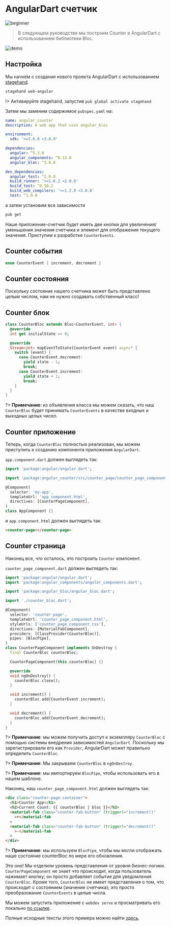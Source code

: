 # AngularDart счетчик

![beginner](https://img.shields.io/badge/level-beginner-green.svg)

> В следующем руководстве мы построим Counter в AngularDart с использованием библиотеки Bloc.

![demo](../assets/gifs/angular_counter.gif)

## Настройка

Мы начнем с создания нового проекта AngularDart с использованием [stagehand](https://github.com/dart-lang/stagehand).

```bash
stagehand web-angular
```

!> Активируйте stagehand, запустив `pub global activate stagehand`

Затем мы заменим содержимое `pubspec.yaml` на:

```yaml
name: angular_counter
description: A web app that uses angular_bloc

environment:
  sdk: '>=2.6.0 <3.0.0'

dependencies:
  angular: ^5.3.0
  angular_components: ^0.13.0
  angular_bloc: ^3.0.0

dev_dependencies:
  angular_test: ^2.0.0
  build_runner: '>=1.6.2 <2.0.0'
  build_test: ^0.10.2
  build_web_compilers: '>=1.2.0 <3.0.0'
  test: ^1.0.0
```

а затем установим все зависимости

```bash
pub get
```

Наше приложение-счетчик будет иметь две кнопки для увеличения/уменьшения значения счетчика и элемент для отображения текущего значения. Приступим к разработке `CounterEvents`.

## Counter события

```dart
enum CounterEvent { increment, decrement }
```

## Counter состояния

Поскольку состояние нашего счетчика может быть представлено целым числом, нам не нужно создавать собственный класс!

## Counter блок

```dart
class CounterBloc extends Bloc<CounterEvent, int> {
  @override
  int get initialState => 0;

  @override
  Stream<int> mapEventToState(CounterEvent event) async* {
    switch (event) {
      case CounterEvent.decrement:
        yield state - 1;
        break;
      case CounterEvent.increment:
        yield state + 1;
        break;
    }
  }
}
```

?> **Примечание**: из объявления класса мы можем сказать, что наш `CounterBloc` будет принимать `CounterEvents` в качестве входных и выходных целых чисел.

## Counter приложение

Теперь, когда `CounterBloc` полностью реализован, мы можем приступить к созданию компонента приложения `AngularDart`.

`app.component.dart` должен выглядеть так:

```dart
import 'package:angular/angular.dart';

import 'package:angular_counter/src/counter_page/counter_page_component.dart';

@Component(
  selector: 'my-app',
  templateUrl: 'app_component.html',
  directives: [CounterPageComponent],
)
class AppComponent {}
```

и `app.component.html` должен выглядеть так:

```html
<counter-page></counter-page>
```

## Counter страница

Наконец все, что осталось, это построить `Counter` компонент.

`counter_page_component.dart` должен выглядеть так:

```dart
import 'package:angular/angular.dart';
import 'package:angular_components/angular_components.dart';

import 'package:angular_bloc/angular_bloc.dart';

import './counter_bloc.dart';

@Component(
  selector: 'counter-page',
  templateUrl: 'counter_page_component.html',
  styleUrls: ['counter_page_component.css'],
  directives: [MaterialFabComponent],
  providers: [ClassProvider(CounterBloc)],
  pipes: [BlocPipe],
)
class CounterPageComponent implements OnDestroy {
  final CounterBloc counterBloc;

  CounterPageComponent(this.counterBloc) {}

  @override
  void ngOnDestroy() {
    counterBloc.close();
  }

  void increment() {
    counterBloc.add(CounterEvent.increment);
  }

  void decrement() {
    counterBloc.add(CounterEvent.decrement);
  }
}
```

?> **Примечание**: мы можем получить доступ к экземпляру `CounterBloc` с помощью системы внедрения зависимостей `AngularDart`. Поскольку мы зарегистрировали его как `Provider`, AngularDart может правильно определить `CounterBloc`.

?> **Примечание**: Мы закрываем `CounterBloc` в `ngOnDestroy`.

?> **Примечание**: мы импортируем `BlocPipe`, чтобы использовать его в нашем шаблоне.

Наконец, наш `counter_page_component.html` должен выглядеть так:

```html
<div class="counter-page-container">
  <h1>Counter App</h1>
  <h2>Current Count: {{ counterBloc | bloc }}</h2>
  <material-fab class="counter-fab-button" (trigger)="increment()"
    >+</material-fab
  >
  <material-fab class="counter-fab-button" (trigger)="decrement()"
    >-</material-fab
  >
</div>
```

?> **Примечание**: мы используем `BlocPipe`, чтобы мы могли отображать наше состояние counterBloc по мере его обновления.

Это оно! Мы отделили уровень представления от уровня бизнес-логики. `CounterPageComponent` не знает что происходит, когда пользователь нажимает кнопку; он просто добавляет событие для уведомления `CounterBloc`. Кроме того, `CounterBloc` не имеет представления о том, что происходит с состоянием (значение счетчика); это просто преобразование `CounterEvents` в целые числа.

Мы можем запустить приложение с `webdev serve` и просматривать его локально [по ссылке](http://localhost:8080).

Полные исходные тексты этого примера можно найти [здесь](https://github.com/felangel/Bloc/tree/master/examples/angular_counter).
